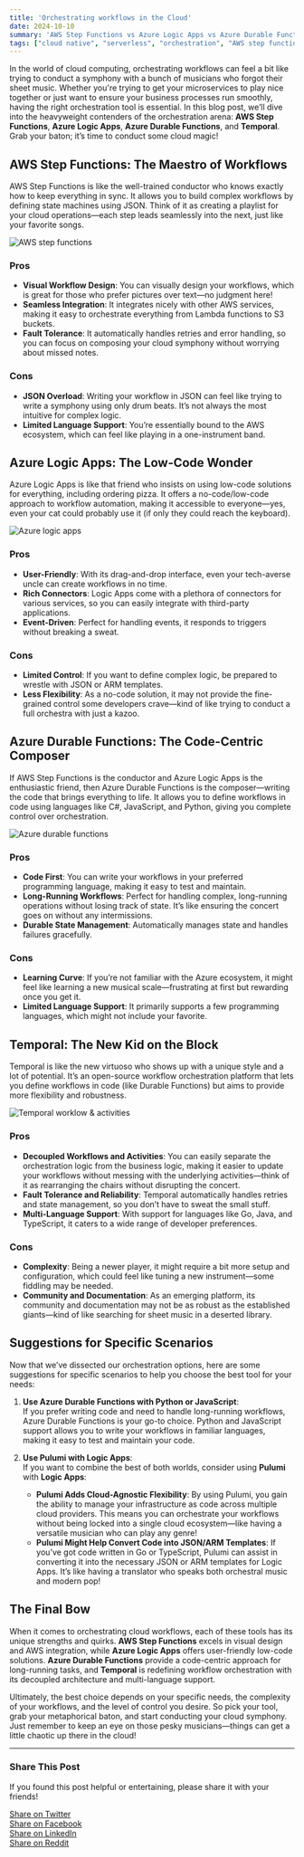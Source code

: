 ```yaml
---
title: 'Orchestrating workflows in the Cloud'
date: 2024-10-10
summary: 'AWS Step Functions vs Azure Logic Apps vs Azure Durable Functions vs Temporal'
tags: ["cloud native", "serverless", "orchestration", "AWS step functions", "Azure logic apps", "Azure durable functions", "Temporal"]
---
```


In the world of cloud computing, orchestrating workflows can feel a bit like trying to conduct a symphony with a bunch of musicians who forgot their sheet music. Whether you're trying to get your microservices to play nice together or just want to ensure your business processes run smoothly, having the right orchestration tool is essential.
In this blog post, we’ll dive into the heavyweight contenders of the orchestration arena: **AWS Step Functions**, **Azure Logic Apps**, **Azure Durable Functions**, and **Temporal**. Grab your baton; it’s time to conduct some cloud magic!

## AWS Step Functions: The Maestro of Workflows

AWS Step Functions is like the well-trained conductor who knows exactly how to keep everything in sync. It allows you to build complex workflows by defining state machines using JSON. Think of it as creating a playlist for your cloud operations—each step leads seamlessly into the next, just like your favorite songs.

![AWS step functions](/images/AWS-step-functions.png)

### Pros

- **Visual Workflow Design**: You can visually design your workflows, which is great for those who prefer pictures over text—no judgment here!
- **Seamless Integration**: It integrates nicely with other AWS services, making it easy to orchestrate everything from Lambda functions to S3 buckets.
- **Fault Tolerance**: It automatically handles retries and error handling, so you can focus on composing your cloud symphony without worrying about missed notes.

### Cons

- **JSON Overload**: Writing your workflow in JSON can feel like trying to write a symphony using only drum beats. It’s not always the most intuitive for complex logic.
- **Limited Language Support**: You’re essentially bound to the AWS ecosystem, which can feel like playing in a one-instrument band.

## Azure Logic Apps: The Low-Code Wonder

Azure Logic Apps is like that friend who insists on using low-code solutions for everything, including ordering pizza. It offers a no-code/low-code approach to workflow automation, making it accessible to everyone—yes, even your cat could probably use it (if only they could reach the keyboard).

![Azure logic apps](/images/Azure-logic-apps.png)

### Pros

- **User-Friendly**: With its drag-and-drop interface, even your tech-averse uncle can create workflows in no time.
- **Rich Connectors**: Logic Apps come with a plethora of connectors for various services, so you can easily integrate with third-party applications.
- **Event-Driven**: Perfect for handling events, it responds to triggers without breaking a sweat.

### Cons

- **Limited Control**: If you want to define complex logic, be prepared to wrestle with JSON or ARM templates.
- **Less Flexibility**: As a no-code solution, it may not provide the fine-grained control some developers crave—kind of like trying to conduct a full orchestra with just a kazoo.

## Azure Durable Functions: The Code-Centric Composer

If AWS Step Functions is the conductor and Azure Logic Apps is the enthusiastic friend, then Azure Durable Functions is the composer—writing the code that brings everything to life. It allows you to define workflows in code using languages like C#, JavaScript, and Python, giving you complete control over orchestration.

![Azure durable functions](/images/Azure-durable-functions.png)

### Pros

- **Code First**: You can write your workflows in your preferred programming language, making it easy to test and maintain.
- **Long-Running Workflows**: Perfect for handling complex, long-running operations without losing track of state. It’s like ensuring the concert goes on without any intermissions.
- **Durable State Management**: Automatically manages state and handles failures gracefully.

### Cons

- **Learning Curve**: If you’re not familiar with the Azure ecosystem, it might feel like learning a new musical scale—frustrating at first but rewarding once you get it.
- **Limited Language Support**: It primarily supports a few programming languages, which might not include your favorite.

## Temporal: The New Kid on the Block

Temporal is like the new virtuoso who shows up with a unique style and a lot of potential. It’s an open-source workflow orchestration platform that lets you define workflows in code (like Durable Functions) but aims to provide more flexibility and robustness.

![Temporal worklow & activities](/images/temporal.png)

### Pros

- **Decoupled Workflows and Activities**: You can easily separate the orchestration logic from the business logic, making it easier to update your workflows without messing with the underlying activities—think of it as rearranging the chairs without disrupting the concert.
- **Fault Tolerance and Reliability**: Temporal automatically handles retries and state management, so you don’t have to sweat the small stuff.
- **Multi-Language Support**: With support for languages like Go, Java, and TypeScript, it caters to a wide range of developer preferences.

### Cons

- **Complexity**: Being a newer player, it might require a bit more setup and configuration, which could feel like tuning a new instrument—some fiddling may be needed.
- **Community and Documentation**: As an emerging platform, its community and documentation may not be as robust as the established giants—kind of like searching for sheet music in a deserted library.

## Suggestions for Specific Scenarios

Now that we’ve dissected our orchestration options, here are some suggestions for specific scenarios to help you choose the best tool for your needs:

1. **Use Azure Durable Functions with Python or JavaScript**:  
   If you prefer writing code and need to handle long-running workflows, Azure Durable Functions is your go-to choice. Python and JavaScript support allows you to write your workflows in familiar languages, making it easy to test and maintain your code.

2. **Use Pulumi with Logic Apps**:  
   If you want to combine the best of both worlds, consider using **Pulumi** with **Logic Apps**:
   - **Pulumi Adds Cloud-Agnostic Flexibility**: By using Pulumi, you gain the ability to manage your infrastructure as code across multiple cloud providers. This means you can orchestrate your workflows without being locked into a single cloud ecosystem—like having a versatile musician who can play any genre!
   - **Pulumi Might Help Convert Code into JSON/ARM Templates**: If you’ve got code written in Go or TypeScript, Pulumi can assist in converting it into the necessary JSON or ARM templates for Logic Apps. It’s like having a translator who speaks both orchestral music and modern pop!

## The Final Bow

When it comes to orchestrating cloud workflows, each of these tools has its unique strengths and quirks. **AWS Step Functions** excels in visual design and AWS integration, while **Azure Logic Apps** offers user-friendly low-code solutions. **Azure Durable Functions** provide a code-centric approach for long-running tasks, and **Temporal** is redefining workflow orchestration with its decoupled architecture and multi-language support.

Ultimately, the best choice depends on your specific needs, the complexity of your workflows, and the level of control you desire. So pick your tool, grab your metaphorical baton, and start conducting your cloud symphony. Just remember to keep an eye on those pesky musicians—things can get a little chaotic up there in the cloud!

---

### Share This Post

If you found this post helpful or entertaining, please share it with your friends!

[Share on Twitter](https://twitter.com/intent/tweet?text=I%20just%20read%20this%20great%20blog%20about%20AI%20and%20LLMs!%20Check%20it%20out:%20[https://hitesh-pattanayak.netlify.app/technical/workflow-orchestration/])  
[Share on Facebook](https://www.facebook.com/sharer/sharer.php?u=[https://hitesh-pattanayak.netlify.app/technical/workflow-orchestration/])  
[Share on LinkedIn](https://www.linkedin.com/shareArticle?mini=true&url=[https://hitesh-pattanayak.netlify.app/technical/workflow-orchestration/]&title=Adventures%20in%20AI:%20My%20Journey%20into%20the%20World%20of%20LLMs&summary=Why%20am%20I%20writing%20these%20AI%20blogs?&source=)  
[Share on Reddit](https://reddit.com/submit?url=[https://hitesh-pattanayak.netlify.app/technical/workflow-orchestration/]&title=Adventures%20in%20AI:%20My%20Journey%20into%20the%20World%20of%20LLMs)
